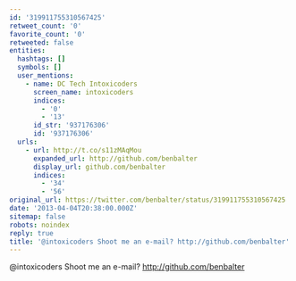 ```yaml
---
id: '319911755310567425'
retweet_count: '0'
favorite_count: '0'
retweeted: false
entities:
  hashtags: []
  symbols: []
  user_mentions:
    - name: DC Tech Intoxicoders
      screen_name: intoxicoders
      indices:
        - '0'
        - '13'
      id_str: '937176306'
      id: '937176306'
  urls:
    - url: http://t.co/s11zMAqMou
      expanded_url: http://github.com/benbalter
      display_url: github.com/benbalter
      indices:
        - '34'
        - '56'
original_url: https://twitter.com/benbalter/status/319911755310567425
date: '2013-04-04T20:38:00.000Z'
sitemap: false
robots: noindex
reply: true
title: '@intoxicoders Shoot me an e-mail? http://github.com/benbalter'
---
```


@intoxicoders Shoot me an e-mail? http://github.com/benbalter